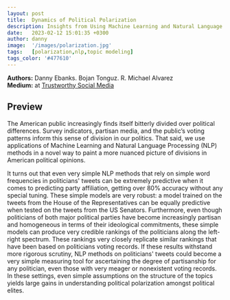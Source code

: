 ```yaml
---
layout: post
title:  Dynamics of Political Polarization
description: Insights from Using Machine Learning and Natural Language Processing with Twitter Data
date:   2023-02-12 15:01:35 +0300
author: danny
image:  '/images/polarization.jpg'
tags:   [polarization,nlp,topic modeling]
tags_color: '#477610'
---
```


<b>Authors:</b> Danny Ebanks. Bojan Tonguz. R. Michael Alvarez <br>
<b>Medium:</b> at <a href="https://medium.com/trustworthy-social-media/dynamics-of-political-polarization-surprising-stability-in-the-trump-era-congress-f21c2b8a98">Trustworthy Social Media </a> <br>

## Preview

The American public increasingly finds itself bitterly divided over political differences. Survey indicators, partisan media, and the public’s voting patterns inform this sense of division in our politics. That said, we use applications of Machine Learning and Natural Language Processing (NLP) methods in a novel way to paint a more nuanced picture of divisions in American political opinions.

It turns out that even very simple NLP methods that rely on simple word frequencies in politicians' tweets can be extremely predictive when it comes to predicting party affiliation, getting over 80% accuracy without any special tuning. These simple models are very robust: a model trained on the tweets from the House of the Representatives can be equally predictive when tested on the tweets from the US Senators. Furthermore, even though politicians of both major political parties have become increasingly partisan and homogeneous in terms of their ideological commitments, these simple models can produce very credible rankings of the politicians along the left-right spectrum. These rankings very closely replicate similar rankings that have been based on politicians voting records. If these results withstand more rigorous scrutiny, NLP methods on politicians' tweets could become a very simple measuring tool for ascertaining the degree of partisanship for any politician, even those with very meager or nonexistent voting records. In these settings, even simple assumptions on the structure of the topics yields large gains in understanding political polarization amongst political elites.